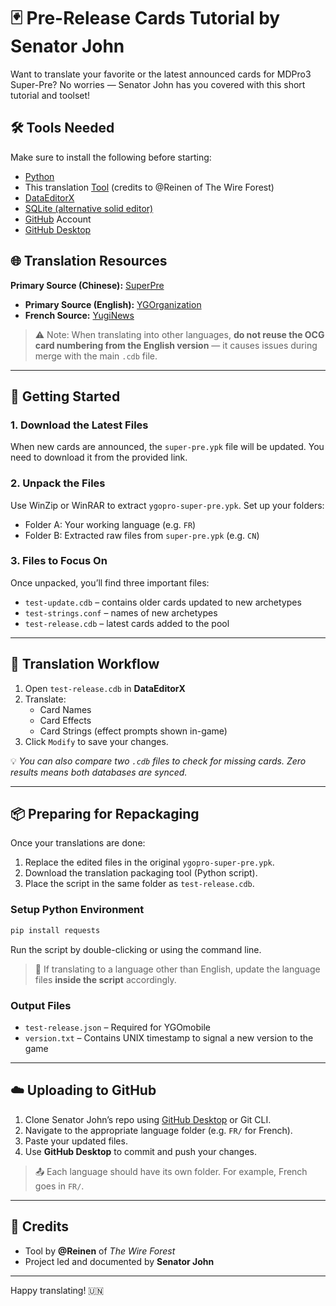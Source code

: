 # 🃏 Pre-Release Cards Tutorial by Senator John

Want to translate your favorite or the latest announced cards for MDPro3 Super-Pre? No worries — Senator John has you covered with this short tutorial and toolset!

## 🛠️ Tools Needed

Make sure to install the following before starting:

- [Python](https://www.python.org/downloads/)
- This translation [Tool](https://pixeldrain.com/u/nJAY2xYA) (credits to @Reinen of The Wire Forest)
- [DataEditorX](https://github.com/Lyris12/DataEditorX/releases/download/omega/win64.zip)
- [SQLite (alternative solid editor)](https://sqlitebrowser.org/dl/)
- [GitHub](https://github.com/) Account
- [GitHub Desktop](https://desktop.github.com/)

## 🌐 Translation Resources

 **Primary Source (Chinese):** [SuperPre](https://mycard.world/ygopro/arena/index.html#/superpre)
- **Primary Source (English):** [YGOrganization](https://ygorganization.com/)
- **French Source:** [YugiNews](https://yuginews.fr/)
  
> ⚠️ Note: When translating into other languages, **do not reuse the OCG card numbering from the English version** — it causes issues during merge with the main `.cdb` file.

---

## 🚀 Getting Started

### 1. Download the Latest Files
When new cards are announced, the `super-pre.ypk` file will be updated. You need to download it from the provided link.

### 2. Unpack the Files
Use WinZip or WinRAR to extract `ygopro-super-pre.ypk`. Set up your folders:
- Folder A: Your working language (e.g. `FR`)
- Folder B: Extracted raw files from `super-pre.ypk` (e.g. `CN`)

### 3. Files to Focus On
Once unpacked, you’ll find three important files:

- `test-update.cdb` – contains older cards updated to new archetypes
- `test-strings.conf` – names of new archetypes
- `test-release.cdb` – latest cards added to the pool

---

## 📝 Translation Workflow

1. Open `test-release.cdb` in **DataEditorX**
2. Translate:
   - Card Names
   - Card Effects
   - Card Strings (effect prompts shown in-game)
3. Click `Modify` to save your changes.

💡 *You can also compare two `.cdb` files to check for missing cards. Zero results means both databases are synced.*

---

## 📦 Preparing for Repackaging

Once your translations are done:

1. Replace the edited files in the original `ygopro-super-pre.ypk`.
2. Download the translation packaging tool (Python script).
3. Place the script in the same folder as `test-release.cdb`.

### Setup Python Environment

```bash
pip install requests
```

Run the script by double-clicking or using the command line.

> 📝 If translating to a language other than English, update the language files **inside the script** accordingly.

### Output Files

- `test-release.json` – Required for YGOmobile
- `version.txt` – Contains UNIX timestamp to signal a new version to the game

---

## ☁️ Uploading to GitHub

1. Clone Senator John’s repo using [GitHub Desktop](https://desktop.github.com/) or Git CLI.
2. Navigate to the appropriate language folder (e.g. `FR/` for French).
3. Paste your updated files.
4. Use **GitHub Desktop** to commit and push your changes.

> 📤 Each language should have its own folder. For example, French goes in `FR/`.


---

## 🙌 Credits

- Tool by **@Reinen** of *The Wire Forest*
- Project led and documented by **Senator John**

---

Happy translating! 🇺🇳
